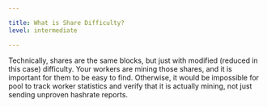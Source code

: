 ```yaml
---

title: What is Share Difficulty?
level: intermediate

---
```


Technically, shares are the same blocks, but just with modified (reduced in this case) difficulty. Your workers are mining those shares, and it is important for them to be easy to find. Otherwise, it would be impossible for pool to track worker statistics and verify that it is actually mining, not just sending unproven hashrate reports.